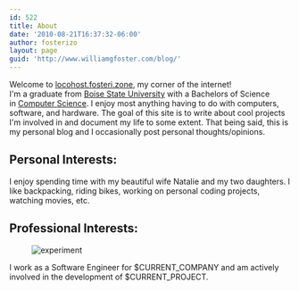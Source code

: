 ```yaml
---
id: 522
title: About
date: '2010-08-21T16:37:32-06:00'
author: fosterizo
layout: page
guid: 'http://www.williamgfoster.com/blog/'
---
```


<!-- wp:paragraph -->
<p>Welcome to <a href="http://locohost.fosteri.zone" data-type="URL" data-id="locohost.fosteri.zone">locohost.fosteri.zone</a>, my corner of the internet!<br>I'm a graduate from <a rel="noopener" href="http://boisestate.edu/" target="_blank">Boise State University</a> with a Bachelors of Science in <a rel="noopener" href="http://en.wikipedia.org/wiki/Computer_science" target="_blank">Computer Science</a>. I enjoy most anything having to do with computers, software, and hardware. The goal of this site is to write about cool projects I'm involved in and document my life to some extent. That being said, this is my personal blog and I occasionally post personal thoughts/opinions.</p>
<!-- /wp:paragraph -->

<!-- wp:heading -->
<h2>Personal Interests:</h2>
<!-- /wp:heading -->

<!-- wp:paragraph -->
<p>I enjoy spending time with my beautiful wife Natalie and my two daughters. I like backpacking, riding bikes, working on personal coding projects, watching movies, etc.</p>
<!-- /wp:paragraph -->

<!-- wp:heading -->
<h2>Professional Interests:</h2>
<!-- /wp:heading -->

<!-- wp:image {"align":"center","id":1090} -->
<div class="wp-block-image"><figure class="aligncenter"><img src="https://fosteri.zone/wp-content/uploads/2010/08/audit.gif" alt="experiment" class="wp-image-1090"/></figure></div>
<!-- /wp:image -->

<!-- wp:paragraph -->
<p>I work as a Software Engineer for $CURRENT_COMPANY and am actively involved in the development of $CURRENT_PROJECT.<br></p>
<!-- /wp:paragraph -->